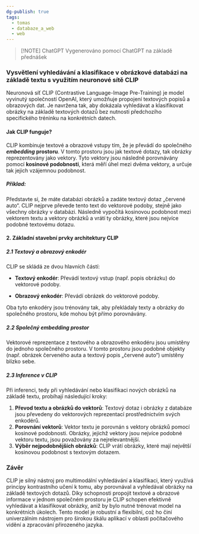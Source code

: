 ```yaml
---
dg-publish: true
tags:
  - tomas
  - databaze_a_web
  - web
---
```

> [!NOTE] ChatGPT
> Vygenerováno pomocí ChatGPT na základě přednášek

### Vysvětlení vyhledávání a klasifikace v obrázkové databázi na základě textu s využitím neuronové sítě CLIP

Neuronová síť CLIP (Contrastive Language-Image Pre-Training) je model vyvinutý společností OpenAI, který umožňuje propojení textových popisů a obrazových dat. Je navržena tak, aby dokázala vyhledávat a klasifikovat obrázky na základě textových dotazů bez nutnosti předchozího specifického tréninku na konkrétních datech.

#### Jak CLIP funguje?

CLIP kombinuje textové a obrazové vstupy tím, že je převádí do společného ***embedding* prostoru**. V tomto prostoru jsou jak textové dotazy, tak obrázky reprezentovány jako vektory. Tyto vektory jsou následně porovnávány pomocí **kosinové podobnosti**, která měří úhel mezi dvěma vektory, a určuje tak jejich vzájemnou podobnost.

##### Příklad:

Představte si, že máte databázi obrázků a zadáte textový dotaz „červené auto“. CLIP nejprve převede tento text do vektorové podoby, stejně jako všechny obrázky v databázi. Následně vypočítá kosinovou podobnost mezi vektorem textu a vektory obrázků a vrátí ty obrázky, které jsou nejvíce podobné textovému dotazu.

#### 2. Základní stavební prvky architektury CLIP

##### 2.1 Textový a obrazový enkodér

CLIP se skládá ze dvou hlavních částí:

- **Textový enkodér**: Převádí textový vstup (např. popis obrázku) do vektorové podoby.

- **Obrazový enkodér**: Převádí obrázek do vektorové podoby.

Oba tyto enkodéry jsou trénovány tak, aby překládaly texty a obrázky do společného prostoru, kde mohou být přímo porovnávány.
##### 2.2 Společný embedding prostor

Vektorové reprezentace z textového a obrazového enkodéru jsou umístěny do jednoho společného prostoru. V tomto prostoru jsou podobné objekty (např. obrázek červeného auta a textový popis „červené auto“) umístěny blízko sebe.
##### 2.3 Inference v CLIP

Při inferenci, tedy při vyhledávání nebo klasifikaci nových obrázků na základě textu, probíhají následující kroky:

1. **Převod textu a obrázků do vektorů**: Textový dotaz i obrázky z databáze jsou převedeny do vektorových reprezentací prostřednictvím svých enkodérů.
2. **Porovnání vektorů**: Vektor textu je porovnán s vektory obrázků pomocí kosinové podobnosti. Obrázky, jejichž vektory jsou nejvíce podobné vektoru textu, jsou považovány za nejrelevantnější.
3. **Výběr nejpodobnějších obrázků**: CLIP vrátí obrázky, které mají největší kosinovou podobnost s textovým dotazem.

### Závěr

CLIP je silný nástroj pro multimodální vyhledávání a klasifikaci, který využívá principy kontrastního učení k tomu, aby porovnával a vyhledával obrázky na základě textových dotazů. Díky schopnosti propojit textové a obrazové informace v jednom společném prostoru je CLIP schopen efektivně vyhledávat a klasifikovat obrázky, aniž by bylo nutné trénovat model na konkrétních úkolech. Tento model je robustní a flexibilní, což ho činí univerzálním nástrojem pro širokou škálu aplikací v oblasti počítačového vidění a zpracování přirozeného jazyka.